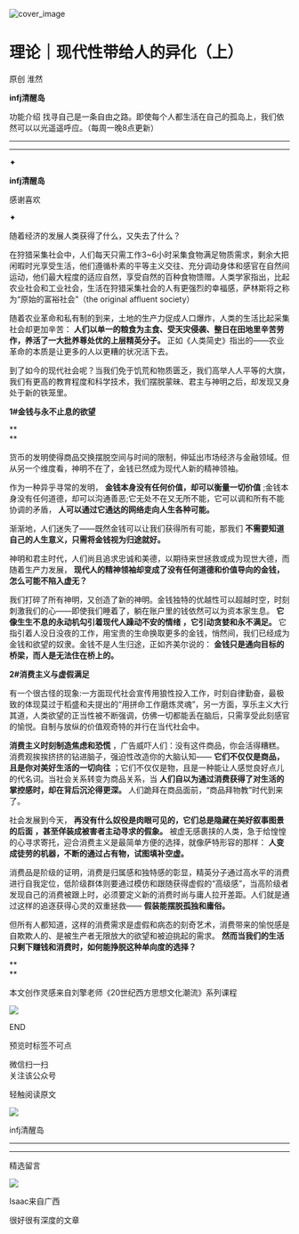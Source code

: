 ![cover_image](https://mmbiz.qlogo.cn/mmbiz_jpg/DZCdtia4bJxqeAdT84ATqGDNNuSib2toK14uSeQxiaqHemaubJTUjft0zFHsIb8R9YI3P8EbMG8zX2e7SvA13PFtA/0?wx_fmt=jpeg)

#  理论｜现代性带给人的异化（上）

原创  淮然  

**infj清醒岛**



功能介绍  找寻自己是一条自由之路。即使每个人都生活在自己的孤岛上，我们依然可以以光遥遥呼应。（每周一晚8点更新）

__ __

__ _ _

✦

  

**infj清醒岛**

感谢喜欢

✦

随着经济的发展人类获得了什么，又失去了什么？

  

在狩猎采集社会中，人们每天只需工作3~6小时采集食物满足物质需求，剩余大把闲暇时光享受生活，他们遵循朴素的平等主义交往、充分调动身体和感官在自然间运动，他们最大程度的适应自然，享受自然的百种食物馈赠。人类学家指出，比起农业社会和工业社会，生活在狩猎采集社会的人有更强烈的幸福感，萨林斯将之称为“原始的富裕社会”（the
original affluent society）

随着农业革命和私有制的到来，土地的生产力促成人口爆炸，人类的生活比起采集社会却更加辛苦：
**人们以单一的粮食为主食、受天灾侵袭、整日在田地里辛苦劳作，养活了一大批养尊处优的上层精英分子。**
正如《人类简史》指出的——农业革命的本质是让更多的人以更糟的状况活下去。

到了如今的现代社会呢？当我们免于饥荒和物质匮乏，我们高举人人平等的大旗，我们有更高的教育程度和科学技术，我们摆脱蒙昧、君主与神明之后，却发现又身处于新的铁笼里。

  

**1#金钱与永不止息的欲望**

**  
**

货币的发明使得商品交换摆脱空间与时间的限制，伸延出市场经济与金融领域。但从另一个维度看，神明不在了，金钱已然成为现代人新的精神领袖。

作为一种异乎寻常的发明， **金钱本身没有任何价值，却可以衡量一切价值**
;金钱本身没有任何道德，却可以沟通善恶;它无处不在又无所不能，它可以调和所有不能协调的矛盾， **人可以通过它通达的网络走向人生各种可能。**

渐渐地，人们迷失了——既然金钱可以让我们获得所有可能，那我们 **不需要知道自己的人生意义，只需将金钱视为归途就好。**

神明和君主时代，人们尚且追求忠诚和美德，以期待来世拯救或成为现世大德，而随着生产力发展，
**现代人的精神领袖却变成了没有任何道德和价值导向的金钱，怎么可能不陷入虚无？**

我们打碎了所有神明，又创造了新的神明。金钱独特的优越性可以超越时空，时刻刺激我们的心——即使我们睡着了，躺在账户里的钱依然可以为资本家生息。
**它像生生不息的永动机勾引着现代人躁动不安的情绪** **，它引动贪婪和永不满足。**
它指引着人没日没夜的工作，用宝贵的生命换取更多的金钱，悄然间，我们已经成为金钱和欲望的奴隶。金钱不是人生归途，正如齐美尔说的：
**金钱只是通向目标的桥梁，而人是无法住在桥上的。**

  

**2#消费主义与虚假满足**

有一个很古怪的现象:一方面现代社会宣传用狼性投入工作，时刻自律勤奋，最极致的体现莫过于稻盛和夫提出的“用拼命工作磨炼灵魂”，另一方面，享乐主义大行其道，人类欲望的正当性被不断强调，仿佛一切都能丢在脑后，只需享受此刻感官的愉悦。自制与放纵的价值观奇特的并行在当代社会中。

**消费主义时刻制造焦虑和恐慌** ，广告威吓人们：没有这件商品，你会活得糟糕。消费观挨挨挤挤的钻进脑子，强迫性改造你的大脑认知——
**它们不仅仅是商品，且是你对美好生活的一切向往** ；它们不仅仅是物，且是一种能让人感觉良好点儿的代名词。当社会关系转变为商品关系，当
**人们自以为通过消费获得了对生活的掌控感时，却在背后沉沦得更深。** 人们跪拜在商品面前，“商品拜物教”时代到来了。

社会发展到今天， **再没有什么奴役是肉眼可见的，它们总是隐藏在美好叙事图景的后面** **，甚至佯装成被害者主动寻求的假象。**
被虚无感裹挟的人类，急于给惶惶的心寻求寄托，迎合消费主义是最简单方便的选择，就像萨特形容的那样： **人变成徒劳的机器，不断的通过占有物，试图填补空虚。**

消费品是阶级的证明，消费是归属感和独特感的彰显，精英分子通过高水平的消费进行自我定位，低阶级群体则要通过模仿和跟随获得虚假的“高级感”，当高阶级者发现自己的消费被跟上时，必须要定义新的消费时尚与庸人拉开差距。人们就是通过这样的追逐获得心灵的双重拯救——
**假装能摆脱孤独和庸俗。**

但所有人都知道，这样的消费需求是虚假和病态的刻奇艺术，消费带来的愉悦感是自欺欺人的、是被生产者无限放大的欲望和被迫挑起的需求。
**然而当我们的生活只剩下赚钱和消费时，如何能挣脱这种单向度的选择？**

**  
**

本文创作灵感来自刘擎老师《20世纪西方思想文化潮流》系列课程

  

  

![](https://mmbiz.qpic.cn/mmbiz_gif/7FiadXCUBpqt43ySAFleQonQAWQDMwvCPOiaiaFlUYSG8ibicVqc4d5rBa4niaAWr9DmauJ43FCich2gaNDU6PiaKZQf6w/640?wx_fmt=gif)

END  

预览时标签不可点

微信扫一扫  
关注该公众号



轻触阅读原文

![](http://mmbiz.qpic.cn/mmbiz_png/DZCdtia4bJxpcRrqEcIicNn7icChObS1Eqm6u2hlN1LGAHvlMHZg6O2a3A47KdeC6IqvVTuryNZQpDFQ1LX3JvT9w/0?wx_fmt=png)

infj清醒岛







****



****





精选留言

![](http://mmsns.qpic.cn/mmsns/iaxNB5XaibCeLTYWIUGCYm7cS1kFxTx4ibUSEBZJ6VnOdXPDItJ9PaGRg/0)

Isaac来自广西

很好很有深度的文章

